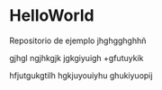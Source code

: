 # HelloWorld
Repositorio de ejemplo
jhghgghghhñ

gjhgl
ngjhkgjk
jgkgiyuigh
+gfutuykik

hfjutgukgtilh
hgkjuyouiyhu
ghukiyuopij
